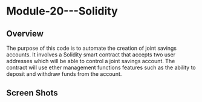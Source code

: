 # Module-20---Solidity

## Overview

The purpose of this code is to automate the creation of joint savings accounts.  It involves a Solidity smart contract that accepts two user addresses which will be able to control a joint savings account. The contract will use ether management functions features such as the ability to deposit and withdraw funds from the account.

## Screen Shots
